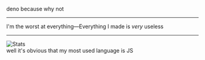 deno because why not
___
I'm the worst at everything—Everything I made is *very* useless
___
![Stats](https://github-readme-stats.vercel.app/api/top-langs/?username=liimee&layout=compact&theme=radical)  
well it's obvious that my most used language is JS
